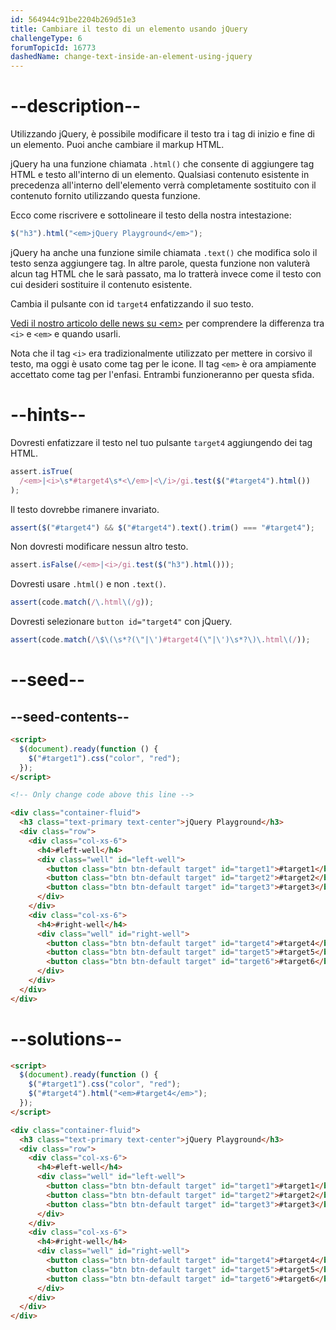 ```yaml
---
id: 564944c91be2204b269d51e3
title: Cambiare il testo di un elemento usando jQuery
challengeType: 6
forumTopicId: 16773
dashedName: change-text-inside-an-element-using-jquery
---
```


# --description--

Utilizzando jQuery, è possibile modificare il testo tra i tag di inizio e fine di un elemento. Puoi anche cambiare il markup HTML.

jQuery ha una funzione chiamata `.html()` che consente di aggiungere tag HTML e testo all'interno di un elemento. Qualsiasi contenuto esistente in precedenza all'interno dell'elemento verrà completamente sostituito con il contenuto fornito utilizzando questa funzione.

Ecco come riscrivere e sottolineare il testo della nostra intestazione:

```js
$("h3").html("<em>jQuery Playground</em>");
```

jQuery ha anche una funzione simile chiamata `.text()` che modifica solo il testo senza aggiungere tag. In altre parole, questa funzione non valuterà alcun tag HTML che le sarà passato, ma lo tratterà invece come il testo con cui desideri sostituire il contenuto esistente.

Cambia il pulsante con id `target4` enfatizzando il suo testo.

[Vedi il nostro articolo delle news su &lt;em>](https://www.freecodecamp.org/news/html-elements-explained-what-are-html-tags/#em-element) per comprendere la differenza tra `<i>` e `<em>` e quando usarli.

Nota che il tag `<i>` era tradizionalmente utilizzato per mettere in corsivo il testo, ma oggi è usato come tag per le icone. Il tag `<em>` è ora ampiamente accettato come tag per l'enfasi. Entrambi funzioneranno per questa sfida.

# --hints--

Dovresti enfatizzare il testo nel tuo pulsante `target4` aggiungendo dei tag HTML.

```js
assert.isTrue(
  /<em>|<i>\s*#target4\s*<\/em>|<\/i>/gi.test($("#target4").html())
);
```

Il testo dovrebbe rimanere invariato.

```js
assert($("#target4") && $("#target4").text().trim() === "#target4");
```

Non dovresti modificare nessun altro testo.

```js
assert.isFalse(/<em>|<i>/gi.test($("h3").html()));
```

Dovresti usare `.html()` e non `.text()`.

```js
assert(code.match(/\.html\(/g));
```

Dovresti selezionare `button id="target4"` con jQuery.

```js
assert(code.match(/\$\(\s*?(\"|\')#target4(\"|\')\s*?\)\.html\(/));
```

# --seed--

## --seed-contents--

```html
<script>
  $(document).ready(function () {
    $("#target1").css("color", "red");
  });
</script>

<!-- Only change code above this line -->

<div class="container-fluid">
  <h3 class="text-primary text-center">jQuery Playground</h3>
  <div class="row">
    <div class="col-xs-6">
      <h4>#left-well</h4>
      <div class="well" id="left-well">
        <button class="btn btn-default target" id="target1">#target1</button>
        <button class="btn btn-default target" id="target2">#target2</button>
        <button class="btn btn-default target" id="target3">#target3</button>
      </div>
    </div>
    <div class="col-xs-6">
      <h4>#right-well</h4>
      <div class="well" id="right-well">
        <button class="btn btn-default target" id="target4">#target4</button>
        <button class="btn btn-default target" id="target5">#target5</button>
        <button class="btn btn-default target" id="target6">#target6</button>
      </div>
    </div>
  </div>
</div>
```

# --solutions--

```html
<script>
  $(document).ready(function () {
    $("#target1").css("color", "red");
    $("#target4").html("<em>#target4</em>");
  });
</script>

<div class="container-fluid">
  <h3 class="text-primary text-center">jQuery Playground</h3>
  <div class="row">
    <div class="col-xs-6">
      <h4>#left-well</h4>
      <div class="well" id="left-well">
        <button class="btn btn-default target" id="target1">#target1</button>
        <button class="btn btn-default target" id="target2">#target2</button>
        <button class="btn btn-default target" id="target3">#target3</button>
      </div>
    </div>
    <div class="col-xs-6">
      <h4>#right-well</h4>
      <div class="well" id="right-well">
        <button class="btn btn-default target" id="target4">#target4</button>
        <button class="btn btn-default target" id="target5">#target5</button>
        <button class="btn btn-default target" id="target6">#target6</button>
      </div>
    </div>
  </div>
</div>
```
